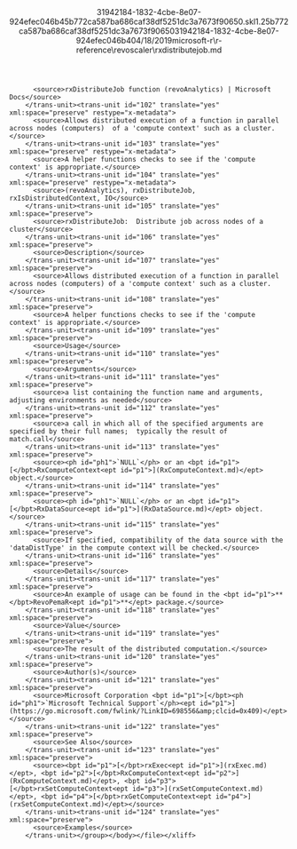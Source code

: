 <?xml version="1.0"?><xliff version="1.2" xmlns="urn:oasis:names:tc:xliff:document:1.2" xmlns:xsi="http://www.w3.org/2001/XMLSchema-instance" xsi:schemaLocation="urn:oasis:names:tc:xliff:document:1.2 xliff-core-1.2-transitional.xsd"><file datatype="xml" original="rxdistributejob.md" source-language="en-US" target-language="en-US"><header><tool tool-id="mdxliff" tool-name="mdxliff" tool-version="1.0-d1654b2" tool-company="Microsoft" /><xliffext:skl_file_name xmlns:xliffext="urn:microsoft:content:schema:xliffextensions">31942184-1832-4cbe-8e07-924efec046b45b772ca587ba686caf38df5251dc3a7673f90650.skl</xliffext:skl_file_name><xliffext:version xmlns:xliffext="urn:microsoft:content:schema:xliffextensions">1.2</xliffext:version><xliffext:ms.openlocfilehash xmlns:xliffext="urn:microsoft:content:schema:xliffextensions">5b772ca587ba686caf38df5251dc3a7673f90650</xliffext:ms.openlocfilehash><xliffext:ms.sourcegitcommit xmlns:xliffext="urn:microsoft:content:schema:xliffextensions">31942184-1832-4cbe-8e07-924efec046b4</xliffext:ms.sourcegitcommit><xliffext:ms.lasthandoff xmlns:xliffext="urn:microsoft:content:schema:xliffextensions">04/18/2019</xliffext:ms.lasthandoff><xliffext:ms.openlocfilepath xmlns:xliffext="urn:microsoft:content:schema:xliffextensions">microsoft-r\r-reference\revoscaler\rxdistributejob.md</xliffext:ms.openlocfilepath></header><body><group id="content" extype="content"><trans-unit id="101" translate="yes" xml:space="preserve" restype="x-metadata">
          <source>rxDistributeJob function (revoAnalytics) | Microsoft Docs</source>
        </trans-unit><trans-unit id="102" translate="yes" xml:space="preserve" restype="x-metadata">
          <source>Allows distributed execution of a function in parallel across nodes (computers)  of a 'compute context' such as a cluster.</source>
        </trans-unit><trans-unit id="103" translate="yes" xml:space="preserve" restype="x-metadata">
          <source>A helper functions checks to see if the 'compute context' is appropriate.</source>
        </trans-unit><trans-unit id="104" translate="yes" xml:space="preserve" restype="x-metadata">
          <source>(revoAnalytics), rxDistributeJob, rxIsDistributedContext, IO</source>
        </trans-unit><trans-unit id="105" translate="yes" xml:space="preserve">
          <source>rxDistributeJob:  Distribute job across nodes of a cluster</source>
        </trans-unit><trans-unit id="106" translate="yes" xml:space="preserve">
          <source>Description</source>
        </trans-unit><trans-unit id="107" translate="yes" xml:space="preserve">
          <source>Allows distributed execution of a function in parallel across nodes (computers) of a 'compute context' such as a cluster.</source>
        </trans-unit><trans-unit id="108" translate="yes" xml:space="preserve">
          <source>A helper functions checks to see if the 'compute context' is appropriate.</source>
        </trans-unit><trans-unit id="109" translate="yes" xml:space="preserve">
          <source>Usage</source>
        </trans-unit><trans-unit id="110" translate="yes" xml:space="preserve">
          <source>Arguments</source>
        </trans-unit><trans-unit id="111" translate="yes" xml:space="preserve">
          <source>a list containing the function name and arguments, adjusting environments as needed</source>
        </trans-unit><trans-unit id="112" translate="yes" xml:space="preserve">
          <source>a call in which all of the specified arguments are specified by their full names;  typically the result of match.call</source>
        </trans-unit><trans-unit id="113" translate="yes" xml:space="preserve">
          <source><ph id="ph1">`NULL`</ph> or an <bpt id="p1">[</bpt>RxComputeContext<ept id="p1">](RxComputeContext.md)</ept> object.</source>
        </trans-unit><trans-unit id="114" translate="yes" xml:space="preserve">
          <source><ph id="ph1">`NULL`</ph> or an <bpt id="p1">[</bpt>RxDataSource<ept id="p1">](RxDataSource.md)</ept> object.</source>
        </trans-unit><trans-unit id="115" translate="yes" xml:space="preserve">
          <source>If specified, compatibility of the data source with the 'dataDistType' in the compute context will be checked.</source>
        </trans-unit><trans-unit id="116" translate="yes" xml:space="preserve">
          <source>Details</source>
        </trans-unit><trans-unit id="117" translate="yes" xml:space="preserve">
          <source>An example of usage can be found in the <bpt id="p1">**</bpt>RevoPemaR<ept id="p1">**</ept> package.</source>
        </trans-unit><trans-unit id="118" translate="yes" xml:space="preserve">
          <source>Value</source>
        </trans-unit><trans-unit id="119" translate="yes" xml:space="preserve">
          <source>The result of the distributed computation.</source>
        </trans-unit><trans-unit id="120" translate="yes" xml:space="preserve">
          <source>Author(s)</source>
        </trans-unit><trans-unit id="121" translate="yes" xml:space="preserve">
          <source>Microsoft Corporation <bpt id="p1">[</bpt><ph id="ph1">`Microsoft Technical Support`</ph><ept id="p1">](https://go.microsoft.com/fwlink/?LinkID=698556&amp;clcid=0x409)</ept></source>
        </trans-unit><trans-unit id="122" translate="yes" xml:space="preserve">
          <source>See Also</source>
        </trans-unit><trans-unit id="123" translate="yes" xml:space="preserve">
          <source><bpt id="p1">[</bpt>rxExec<ept id="p1">](rxExec.md)</ept>, <bpt id="p2">[</bpt>RxComputeContext<ept id="p2">](RxComputeContext.md)</ept>, <bpt id="p3">[</bpt>rxSetComputeContext<ept id="p3">](rxSetComputeContext.md)</ept>, <bpt id="p4">[</bpt>rxGetComputeContext<ept id="p4">](rxSetComputeContext.md)</ept></source>
        </trans-unit><trans-unit id="124" translate="yes" xml:space="preserve">
          <source>Examples</source>
        </trans-unit></group></body></file></xliff>